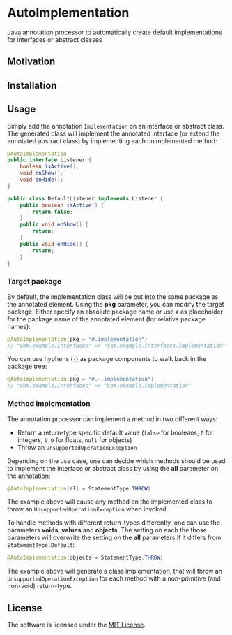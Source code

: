 # AutoImplementation
Java annotation processor to automatically create default implementations for interfaces or abstract classes

## Motivation
<!--
Modern IDEs can generate these implementations, but it is still necessary to manage and to modify the resulting code files manually.
-->

## Installation
<!--
The annotation processor is available via [JCenter](https://bintray.com/lukoerfer/maven-release-remote/de.lukaskoerfer.implementations).
Just add the following lines to the `dependencies` block of your `build.gradle` file:

``` gradle
implementation 'de.lukaskoerfer.implementations:annotations:0.1'
annotationProcessor 'de.lukaskoerfer.implementations:processor:0.1'
```

For the usage with an IDE, we suggest using the [gradle-apt-plugin](https://github.com/tbroyer/gradle-apt-plugin).

You may also download the `.jar` files manually, both for the [annotations](https://bintray.com/lukoerfer/maven-release-remote/download_file?file_path=de%2Flukaskoerfer%2Fimplementations%2Fannotations%2F0.1%2Fannotations-0.1.jar) and the [processor](https://bintray.com/lukoerfer/maven-release-remote/download_file?file_path=de%2Flukaskoerfer%2Fimplementations%2Fprocessor%2F0.1%2Fprocessor-0.1.jar).
-->

## Usage
Simply add the annotation `Implementation` on an interface or abstract class.
The generated class will implement the annotated interface (or extend the annotated abstract class) by implementing each unimplemented method:

``` java
@AutoImplementation
public interface Listener {
    boolean isActive();
    void onShow();
    void onHide();
}
```



``` java
public class DefaultListener implements Listener {
    public boolean isActive() {
        return false;
    }
    public void onShow() {
        return;
    }
    public void onHide() {
        return;
    }
}
```



### Target package

By default, the implementation class will be put into the same package as the annotated element. Using the **pkg** parameter, you can modify the target package.
Either specify an absolute package name or use `#` as placeholder for the package name of the annotated element (for relative package names):

``` java
@AutoImplementation(pkg = "#.implementation")
// "com.example.interfaces" => "com.example.interfaces.implementation"
```

You can use hyphens (`-`) as package components to walk back in the package tree:

``` java
@AutoImplementation(pkg = "#.-.implementation")
// "com.example.interfaces" => "com.example.implementation"
```

### Method implementation

The annotation processor can implement a method in two different ways:
   
* Return a return-type specific default value (`false` for booleans, `0` for integers, `0.0` for floats, `null` for objects)
* Throw an `UnsupportedOperationException`

Depending on the use case, one can decide which methods should be used to implement the interface or abstract class by using the **all** parameter on the annotation:

``` java
@AutoImplementation(all = StatementType.THROW)
```

The example above will cause any method on the implemented class to throw an `UnsupportedOperationException` when invoked.

To handle methods with different return-types differently, one can use the parameters **voids**, **values** and **objects**. The setting on each the those parameters will overwrite the setting on the **all** parameters if it differs from `StatementType.Default`:

``` java
@AutoImplementation(objects = StatementType.THROW)
```

The example above will generate a class implementation, that will throw an `UnsupportedOperationException` for each method with a non-primitive (and non-void) return-type.

## License
The software is licensed under the [MIT License](LICENSE).
